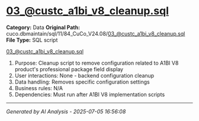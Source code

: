 # 03_@custc_a1bi_v8_cleanup.sql

**Category:** Data
**Original Path:** cuco.dbmaintain/sql/11/84_CuCo_V24.08/03_@custc_a1bi_v8_cleanup.sql
**File Type:** SQL script

03_@custc_a1bi_v8_cleanup.sql
1. Purpose: Cleanup script to remove configuration related to A1BI V8 product's professional package field display
2. User interactions: None - backend configuration cleanup
3. Data handling: Removes specific configuration settings
4. Business rules: N/A
5. Dependencies: Must run after A1BI V8 implementation scripts

---
*Generated by AI Analysis - 2025-07-05 16:56:08*

